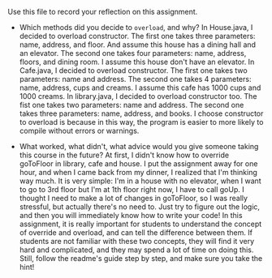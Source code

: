 Use this file to record your reflection on this assignment.

- Which methods did you decide to `overload`, and why?
In House.java, I decided to overload constructor. The first one takes three parameters: name, address, and floor. And assume this house has a dining hall and an elevator. The second one takes four parameters: name, address, floors, and dining room. I assume this house don't have an elevator.
In Cafe.java, I decided to overload constructor. The first one takes two parameters: name and address. The second one takes 4 parameters: name, address, cups and creams. I assume this cafe has 1000 cups and 1000 creams.
In library.java, I decided to overload constructor too. The fist one takes two parameters: name and address. The second one takes three parameters: name, address, and books. 
I choose constructor to overload is because in this way, the program is easier to more likely to compile without errors or warnings.


- What worked, what didn't, what advice would you give someone taking this course in the future?
At first, I didn't know how to override goToFloor in library, cafe and house. I put the assignment away for one hour, and when I came back from my dinner, I realized that I'm thinking way much. It is very simple: I'm in a house with no elevator, when I want to go to 3rd floor but I'm at 1th floor right now, I have to call goUp. I thought I need to make a lot of changes in goToFloor, so I was really stressful, but actually there's no need to. Just try to figure out the logic, and then you will immediately know how to write your code!
In this assignment, it is really important for students to understand the concept of override and overload, and can tell the difference between them. If students are not familiar with these two concepts, they will find it very hard and complicated, and they may spend a lot of time on doing this. Still, follow the readme's guide step by step, and make sure you take the hint!
